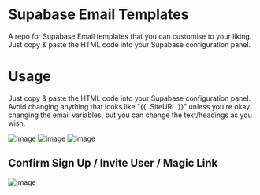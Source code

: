 # Supabase Email Templates

A repo for Supabase Email templates that you can customise to your liking. Just copy & paste the HTML code into your Supabase configuration panel.

# Usage

Just copy & paste the HTML code into your Supabase configuration panel. Avoid changing anything that looks like "{{ .SiteURL }}" unless you're okay changing the email variables, but you can change the text/headings as you wish.

![image](https://github.com/user-attachments/assets/de839ac4-ee23-4829-b34b-ccfaaaf5f328) ![image](https://github.com/user-attachments/assets/2308da0b-7109-4ca0-94e8-5e370b62568b) ![image](https://github.com/user-attachments/assets/370473a3-f3ee-44e1-ace3-8dea1fa4b57e)




## Confirm Sign Up / Invite User / Magic Link

![image](https://github.com/user-attachments/assets/be5ae601-d16c-4041-98c0-63bdb89aec00)





